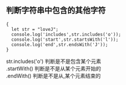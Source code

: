 ## 判断字符串中包含的其他字符   
	
	{
	  let str = "loveJ";
	  console.log('includes',str.includes('o'));
	  console.log('start',str.startsWith('l'));
	  console.log('end',str.endsWith('J'));
	}
str.includes('o') 判断是不是包含某个元素   
.startWith() 判断是不是从某个元素开始的   
.endWith() 判断是不是从,某个元素结束的